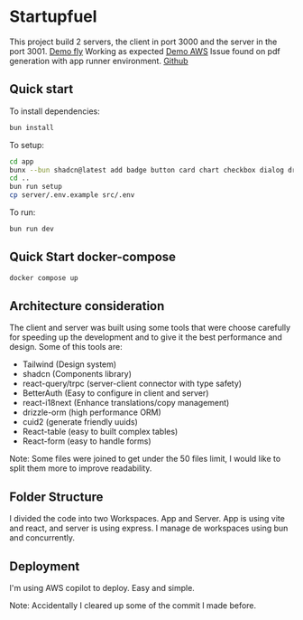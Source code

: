# Startupfuel

This project build 2 servers, the client in port 3000 and the server in the port 3001.
[Demo fly](https://startupfuel.fly.dev/portfolio) Working as expected
[Demo AWS](https://x29befcxtq.us-east-2.awsapprunner.com/) Issue found on pdf generation with app runner environment.
[Github](https://github.com/Frans06/test-startupfuel)

## Quick start

To install dependencies:

```bash
bun install
```

To setup:

```bash
cd app
bunx --bun shadcn@latest add badge button card chart checkbox dialog drawer dropdown-menu input label select separator sheet sidebar skeleton sonner table tabs toggle-group toggle tooltip
cd ..
bun run setup
cp server/.env.example src/.env
```

To run:

```bash
bun run dev

```

## Quick Start docker-compose

```bash
docker compose up
```

## Architecture consideration

The client and server was built using some tools that were choose carefully for speeding up the development and to give it the best performance and design. Some of this tools are:

- Tailwind (Design system)
- shadcn (Components library)
- react-query/trpc (server-client connector with type safety)
- BetterAuth (Easy to configure in client and server)
- react-i18next (Enhance translations/copy management)
- drizzle-orm (high performance ORM)
- cuid2 (generate friendly uuids)
- React-table (easy to built complex tables)
- React-form (easy to handle forms)

Note: Some files were joined to get under the 50 files limit, I would like to split them more to improve readability.

## Folder Structure

I divided the code into two Workspaces. App and Server. App is using vite and react, and server is using express. I manage de workspaces using bun and concurrently.

## Deployment

I'm using AWS copilot to deploy. Easy and simple.

Note: Accidentally I cleared up some of the commit I made before.
